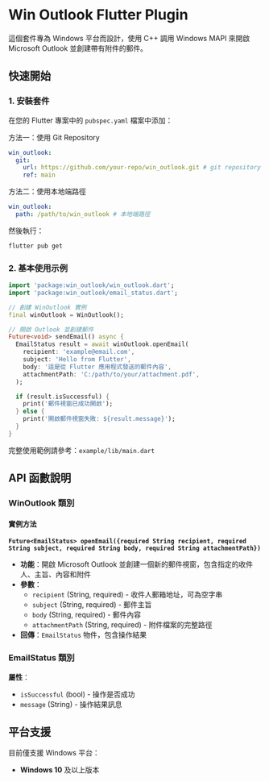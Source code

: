 # Win Outlook Flutter Plugin

這個套件專為 Windows 平台而設計，使用 C++ 調用 Windows MAPI 來開啟 Microsoft Outlook 並創建帶有附件的郵件。

## 快速開始

### 1. 安裝套件

在您的 Flutter 專案中的 `pubspec.yaml` 檔案中添加：

方法一：使用 Git Repository

```yaml
win_outlook:
  git:
    url: https://github.com/your-repo/win_outlook.git # git repository 路徑
    ref: main
```

方法二：使用本地端路徑

```yaml
win_outlook:
  path: /path/to/win_outlook # 本地端路徑
```

然後執行：

```bash
flutter pub get
```

### 2. 基本使用示例

```dart
import 'package:win_outlook/win_outlook.dart';
import 'package:win_outlook/email_status.dart';

// 創建 WinOutlook 實例
final winOutlook = WinOutlook();

// 開啟 Outlook 並創建郵件
Future<void> sendEmail() async {
  EmailStatus result = await winOutlook.openEmail(
    recipient: 'example@email.com',
    subject: 'Hello from Flutter',
    body: '這是從 Flutter 應用程式發送的郵件內容',
    attachmentPath: 'C:/path/to/your/attachment.pdf',
  );

  if (result.isSuccessful) {
    print('郵件視窗已成功開啟');
  } else {
    print('開啟郵件視窗失敗: ${result.message}');
  }
}
```

完整使用範例請參考：`example/lib/main.dart`

## API 函數說明

### WinOutlook 類別

#### 實例方法

**`Future<EmailStatus> openEmail({required String recipient, required String subject, required String body, required String attachmentPath})`**

- **功能**：開啟 Microsoft Outlook 並創建一個新的郵件視窗，包含指定的收件人、主旨、內容和附件
- **參數**：
  - `recipient` (String, required) - 收件人郵箱地址，可為空字串
  - `subject` (String, required) - 郵件主旨
  - `body` (String, required) - 郵件內容
  - `attachmentPath` (String, required) - 附件檔案的完整路徑
- **回傳**：`EmailStatus` 物件，包含操作結果

### EmailStatus 類別

**屬性**：

- `isSuccessful` (bool) - 操作是否成功
- `message` (String) - 操作結果訊息

## 平台支援

目前僅支援 Windows 平台：

- **Windows 10** 及以上版本
